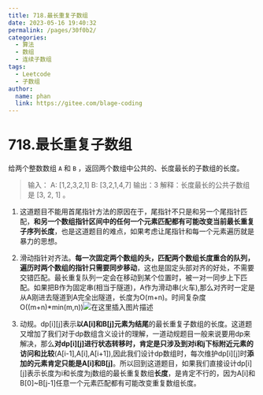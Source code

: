 ```yaml
---
title: 718.最长重复子数组
date: 2023-05-16 19:40:32
permalink: /pages/30f0b2/
categories:
  - 算法
  - 数组
  - 连续子数组
tags:
  - Leetcode
  - 子数组
author: 
  name: phan
  link: https://gitee.com/blage-coding
---
```

# 718.最长重复子数组

给两个整数数组 `A` 和 `B` ，返回两个数组中公共的、长度最长的子数组的长度。

> 输入：
> A: [1,2,3,2,1]
> B: [3,2,1,4,7]
> 输出：3
> 解释：长度最长的公共子数组是 [3, 2, 1] 。

1. 这道题目不能用首尾指针方法的原因在于，尾指针不只是和另一个尾指针匹配，**和另一个数组指针区间中的任何一个元素匹配都有可能改变当前最长重复子序列长度**，也是这道题目的难点，如果考虑让尾指针和每一个元素遍历就是暴力的思想。
2. 滑动指针对齐法。**每一次固定两个数组的头，匹配两个数组长度重合的队列，遍历时两个数组的指针只需要同步移动**，这也是固定头部对齐的好处，不需要交错匹配。最长重复队列一定会在移动到某个位置时，被一对一同步上下匹配。如果把B作为固定串(相当于隧道)，A作为滑动串(火车),那么对齐时一定是从A刚进去隧道到A完全出隧道，长度为O(m+n)。时间复杂度O((m+n)*min(m,n))![在这里插入图片描述](https://cdn.staticaly.com/gh/blage-coding/picx-images-hosting@master/20230516/fbc3d75b4a3d465e9be411a615e8b752.2onjcola06g0.webp#pic_center)

3. 动规。dp[i\][j\]表示**以A[i\]和B[j\]元素为结尾**的最长重复子数组的长度。这道题又增加了我们对于dp数组含义设计的理解，一道动规题目一般来说要用dp来解决，那么**对dp[i\][j\]进行状态转移时，肯定是只涉及到对i和j下标附近元素的访问和比较**(A[i-1],A[i],A[i+1]),因此我们设计dp数组时，每次维护dp[i\][j\]时**添加的元素肯定只能是A[i\]和B[j\]**。所以回到这道题目，如果我们直接设计dp[i\][j\]表示长度为i和长度为j数组的最长重复数组**长度**，是肯定不行的，因为A[i\]和B[0]~B[j-1\]任意一个元素匹配都有可能改变重复数组长度。
